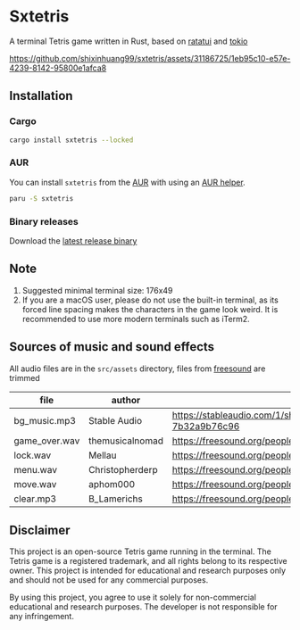 # Sxtetris

A terminal Tetris game written in Rust, based on [ratatui](https://github.com/ratatui-org/ratatui) and [tokio](https://github.com/tokio-rs/tokio)

https://github.com/shixinhuang99/sxtetris/assets/31186725/1eb95c10-e57e-4239-8142-95800e1afca8

## Installation

### Cargo

```sh
cargo install sxtetris --locked
```

### AUR

You can install `sxtetris` from the [AUR](https://aur.archlinux.org/packages/sxtetris) with using an [AUR helper](https://wiki.archlinux.org/title/AUR_helpers).

```sh
paru -S sxtetris
```

### Binary releases

Download the [latest release binary](https://github.com/shixinhuang99/sxtetris/releases)

## Note

1. Suggested minimal terminal size: 176x49
2. If you are a macOS user, please do not use the built-in terminal, as its forced line spacing makes the characters in the game look weird. It is recommended to use more modern terminals such as iTerm2.

## Sources of music and sound effects

All audio files are in the `src/assets` directory, files from [freesound](https://freesound.org) are trimmed

| file          | author          | source                                                                 |
| ------------- | --------------- | ---------------------------------------------------------------------- |
| bg_music.mp3  | Stable Audio    | <https://stableaudio.com/1/share/a6ae7a5b-9acf-4082-9032-7b32a9b76c96> |
| game_over.wav | themusicalnomad | <https://freesound.org/people/themusicalnomad/sounds/253886/>          |
| lock.wav      | Mellau          | <https://freesound.org/people/Mellau/sounds/506054/>                   |
| menu.wav      | Christopherderp | <https://freesound.org/people/Christopherderp/sounds/342200/>          |
| move.wav      | aphom000        | <https://freesound.org/people/aphom000/sounds/623175/>                 |
| clear.mp3     | B_Lamerichs     | <https://freesound.org/people/B_Lamerichs/sounds/193123/>              |

## Disclaimer

This project is an open-source Tetris game running in the terminal. The Tetris game is a registered trademark, and all rights belong to its respective owner. This project is intended for educational and research purposes only and should not be used for any commercial purposes.

By using this project, you agree to use it solely for non-commercial educational and research purposes. The developer is not responsible for any infringement.
